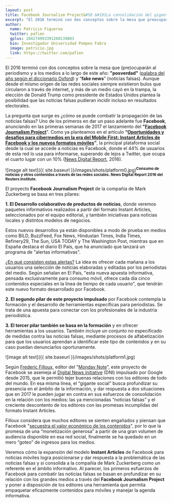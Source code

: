 ```yaml
---
layout: post
title: Facebook Journalism Project&#58 &#191La consolidación del gigante social en las noticias&#63 
excerpt: "El 2016 terminó con dos conceptos sobre la mesa que preocuparán al periodismo y a los medios a lo largo de este año, posverdad y fake news. Aunque desde el mismo origen de las redes sociales siempre existieron bulos que circularon a través de internet, y más de un medio cayó en la trampa, la elección de Donald Trump como presidente de Estados Unidos plantea la posibilidad que las noticias falsas pudieran incidir incluso en resultados electorales."
author:
  name: Patricio Figueroa
  twitter: pafien
  gplus: 104274993391260139803 
  bio: Investigador Universidad Pompeu Fabra
  image: patricio.jpg
  link: https://twitter.com/pafien
---
```


El 2016 terminó con dos conceptos sobre la mesa que (pre)ocuparán al periodismo y a los medios a lo largo de este año: **"posverdad"** ([palabra del año según el diccionario Oxford](https://www.oxforddictionaries.com/press/news/2016/12/11/WOTY-16)) y “**fake news**” (noticias falsas). Aunque desde el mismo origen de las redes sociales siempre existieron bulos que circularon a través de internet, y más de un medio cayó en la trampa, la elección de Donald Trump como presidente de Estados Unidos plantea la posibilidad que las noticias falsas pudieran incidir incluso en resultados electorales.

La pregunta que surge es ¿cómo se puede combatir la propagación de las noticias falsas? Uno de los primeros en dar un paso adelante fue **Facebook**, anunciando en las primeras semanas de 2017 el lanzamiento del **"[Facebook Journalism Project](https://media.fb.com/2017/01/11/facebook-journalism-project/)**". Como ya planteamos en el artículo **“[Oportunidades y desafíos para cibermedios en la era del Mobile First: Instant Articles de Facebook y los nuevos formatos móviles](http://raco.cat/index.php/Hipertext/article/view/310534/405630)”**, la principal plataforma social desde la cual se accede a noticias es Facebook, donde el 44% de usuarios de esta red lo usa para informarse, superando de lejos a Twitter, que ocupa el cuarto lugar con un 10% ([News Digital Report](https://reutersinstitute.politics.ox.ac.uk/sites/default/files/Digital-News-Report-2016.pdf), 2016).

![image alt text]({{ site.baseurl }}/images/shots/platform0.jpg)<sup>**Consumo de noticias y otros contenidos a través de las redes sociales. News Digital Report 2016 del Reuters Institute.**

El proyecto **Facebook Journalism Project** de la compañía de Mark Zuckerberg se basa en tres pilares: 

**1. El Desarrollo colaborativo de productos de noticias**, donde veremos paquetes informativos realizados a partir del formato Instant Articles, seleccionados por el equipo editorial, y también iniciativas para noticias locales y distintos modelos de negocios.

Estos nuevos desarrollos ya están disponibles a modo de prueba en medios como BILD, BuzzFeed, Fox News, Hindustan Times, India Times, Refinery29, The Sun, USA TODAY y The Washington Post, mientras que en España destaca el diario El País, que ha anunciado que lanzará un programa de "alertas informativas".

[¿En qué consisten estas alertas?](http://tecnologia.elpais.com/tecnologia/2017/01/11/actualidad/1484145535_207227.html) La idea es ofrecer cada mañana a los usuarios una selección de noticias elaboradas y editadas por los periodistas del medio. Según señalan en El País, "esta nueva apuesta informativa, pensada exclusivamente para consumo móvil, ofrece cada día cinco contenidos especiales en la línea de tiempo de cada usuario", que tendrán este nuevo formato desarrollado por Facebook.

**2. El segundo pilar de este proyecto impulsado** por Facebook contempla la formación y el desarrollo de herramientas específicas para periodistas. Se trata de una apuesta para conectar con los profesionales de la industria periodística.

**3. El tercer pilar también se basa en la formación** y en ofrecer herramientas a los usuarios. También incluye un conjunto no especificado de medidas contra las noticias falsas, mediante procesos de alfabetización para que los usuarios aprendan a identificar este tipo de contenidos y en su caso puedan denunciarlos oportunamente.

![image alt text]({{ site.baseurl }}/images/shots/platform1.jpg)

Según [Frederic Filloux](https://mondaynote.com/@filloux), editor del "[Monday Note](https://mondaynote.com/)", este proyecto de Facebook se asemeja al [Digital News initiative](https://www.digitalnewsinitiative.com/faq/) (DNI) impulsado por Google desde 2015, que le permitió tejer buenas relaciones con los editores de todo del mundo. En esa misma línea, el “gigante social” busca profundizar su presencia en el ámbito de la información, y dar respuesta a dos situaciones que en 2017 le pueden jugar en contra en sus esfuerzos de consolidación en la relación con los medios: las ya mencionadas “noticias falsas” y el creciente descontento de los editores con las promesas incumplidas del formato Instant Articles. 

Filloux considera que muchos editores se sienten engañados y piensan que Facebook "[secuestra el valor económico de los contenidos](https://mondaynote.com/facebook-journalism-project-is-nothing-but-a-much-needed-pr-stunt-c756744acec1)", por lo que la promesa de una “monetización generosa” a partir de una gran volumen de audiencia disponible en esa red social, finalmente se ha quedado en un mero “goteo” de ingresos para los medios.

Veremos cómo la expansión del modelo **Instant Articles** de Facebook para noticias móviles logra posicionarse y dar respuesta a la problemática de las noticias falsas y si consolida a la compañía de Mark Zuckerberg como un referente en el ámbito informativo. Al parecer, los primeros esfuerzos de Facebook para combatir las noticias falsas se basan en profundizar en su relación con los grandes medios a través del **Facebook Journalism Project** y poner a disposición de los editores una herramienta que permita empaquetar eficazmente contenidos para móviles y manejar la agenda informativa. 